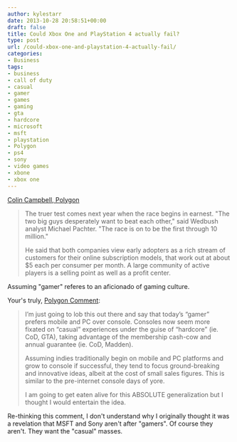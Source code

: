 ```yaml
---
author: kylestarr
date: 2013-10-28 20:58:51+00:00
draft: false
title: Could Xbox One and PlayStation 4 actually fail?
type: post
url: /could-xbox-one-and-playstation-4-actually-fail/
categories:
- Business
tags:
- business
- call of duty
- casual
- gamer
- games
- gaming
- gta
- hardcore
- microsoft
- msft
- playstation
- Polygon
- ps4
- sony
- video games
- xbone
- xbox one
---
```


[Colin Campbell, Polygon](http://www.polygon.com/2013/10/28/5026274/could-xbox-one-and-playstation-4-actually-fail)

> The truer test comes next year when the race begins in earnest. "The two big guys desperately want to beat each other," said Wedbush analyst Michael Pachter. "The race is on to be the first through 10 million."
>
> He said that both companies view early adopters as a rich stream of customers for their online subscription models, that work out at about $5 each per consumer per month. A large community of active players is a selling point as well as a profit center.

Assuming "gamer" referes to an aficionado of gaming culture.

Your's truly, [Polygon Comment](http://www.polygon.com/2013/10/28/5026274/could-xbox-one-and-playstation-4-actually-fail#193722175):

> I’m just going to lob this out there and say that today’s “gamer” prefers mobile and PC over console. Consoles now seem more fixated on “casual” experiences under the guise of “hardcore” (ie. CoD, GTA), taking advantage of the membership cash-cow and annual guarantee (ie. CoD, Madden).
>
> Assuming indies traditionally begin on mobile and PC platforms and grow to console if successful, they tend to focus ground-breaking and innovative ideas, albeit at the cost of small sales figures. This is similar to the pre-internet console days of yore.
>
> I am going to get eaten alive for this ABSOLUTE generalization but I thought I would entertain the idea.

Re-thinking this comment, I don't understand why I originally thought it was a revelation that MSFT and Sony aren't after "gamers". Of course they aren't. They want the "casual" masses.
